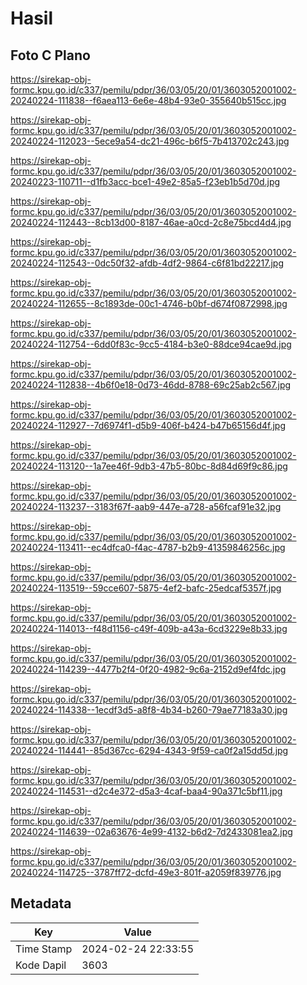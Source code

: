 # Hasil

## Foto C Plano

https://sirekap-obj-formc.kpu.go.id/c337/pemilu/pdpr/36/03/05/20/01/3603052001002-20240224-111838--f6aea113-6e6e-48b4-93e0-355640b515cc.jpg

https://sirekap-obj-formc.kpu.go.id/c337/pemilu/pdpr/36/03/05/20/01/3603052001002-20240224-112023--5ece9a54-dc21-496c-b6f5-7b413702c243.jpg

https://sirekap-obj-formc.kpu.go.id/c337/pemilu/pdpr/36/03/05/20/01/3603052001002-20240223-110711--d1fb3acc-bce1-49e2-85a5-f23eb1b5d70d.jpg

https://sirekap-obj-formc.kpu.go.id/c337/pemilu/pdpr/36/03/05/20/01/3603052001002-20240224-112443--8cb13d00-8187-46ae-a0cd-2c8e75bcd4d4.jpg

https://sirekap-obj-formc.kpu.go.id/c337/pemilu/pdpr/36/03/05/20/01/3603052001002-20240224-112543--0dc50f32-afdb-4df2-9864-c6f81bd22217.jpg

https://sirekap-obj-formc.kpu.go.id/c337/pemilu/pdpr/36/03/05/20/01/3603052001002-20240224-112655--8c1893de-00c1-4746-b0bf-d674f0872998.jpg

https://sirekap-obj-formc.kpu.go.id/c337/pemilu/pdpr/36/03/05/20/01/3603052001002-20240224-112754--6dd0f83c-9cc5-4184-b3e0-88dce94cae9d.jpg

https://sirekap-obj-formc.kpu.go.id/c337/pemilu/pdpr/36/03/05/20/01/3603052001002-20240224-112838--4b6f0e18-0d73-46dd-8788-69c25ab2c567.jpg

https://sirekap-obj-formc.kpu.go.id/c337/pemilu/pdpr/36/03/05/20/01/3603052001002-20240224-112927--7d6974f1-d5b9-406f-b424-b47b65156d4f.jpg

https://sirekap-obj-formc.kpu.go.id/c337/pemilu/pdpr/36/03/05/20/01/3603052001002-20240224-113120--1a7ee46f-9db3-47b5-80bc-8d84d69f9c86.jpg

https://sirekap-obj-formc.kpu.go.id/c337/pemilu/pdpr/36/03/05/20/01/3603052001002-20240224-113237--3183f67f-aab9-447e-a728-a56fcaf91e32.jpg

https://sirekap-obj-formc.kpu.go.id/c337/pemilu/pdpr/36/03/05/20/01/3603052001002-20240224-113411--ec4dfca0-f4ac-4787-b2b9-41359846256c.jpg

https://sirekap-obj-formc.kpu.go.id/c337/pemilu/pdpr/36/03/05/20/01/3603052001002-20240224-113519--59cce607-5875-4ef2-bafc-25edcaf5357f.jpg

https://sirekap-obj-formc.kpu.go.id/c337/pemilu/pdpr/36/03/05/20/01/3603052001002-20240224-114013--f48d1156-c49f-409b-a43a-6cd3229e8b33.jpg

https://sirekap-obj-formc.kpu.go.id/c337/pemilu/pdpr/36/03/05/20/01/3603052001002-20240224-114239--4477b2f4-0f20-4982-9c6a-2152d9ef4fdc.jpg

https://sirekap-obj-formc.kpu.go.id/c337/pemilu/pdpr/36/03/05/20/01/3603052001002-20240224-114338--1ecdf3d5-a8f8-4b34-b260-79ae77183a30.jpg

https://sirekap-obj-formc.kpu.go.id/c337/pemilu/pdpr/36/03/05/20/01/3603052001002-20240224-114441--85d367cc-6294-4343-9f59-ca0f2a15dd5d.jpg

https://sirekap-obj-formc.kpu.go.id/c337/pemilu/pdpr/36/03/05/20/01/3603052001002-20240224-114531--d2c4e372-d5a3-4caf-baa4-90a371c5bf11.jpg

https://sirekap-obj-formc.kpu.go.id/c337/pemilu/pdpr/36/03/05/20/01/3603052001002-20240224-114639--02a63676-4e99-4132-b6d2-7d2433081ea2.jpg

https://sirekap-obj-formc.kpu.go.id/c337/pemilu/pdpr/36/03/05/20/01/3603052001002-20240224-114725--3787ff72-dcfd-49e3-801f-a2059f839776.jpg


## Metadata

| Key        | Value               |
| ---------- | ------------------- |
| Time Stamp | 2024-02-24 22:33:55 |
| Kode Dapil | 3603                |




